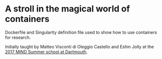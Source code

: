 # A stroll in the magical world of containers

Dockerfile and Singularity definition file used to show how to use
containers for research.

Initially taught by Matteo Visconti di Oleggio Castello and Eshin Jolly
at the [2017 MIND Summer school at
Dartmouth](https://summer-mind.github.io/).
